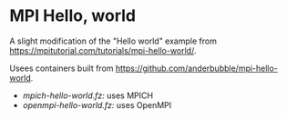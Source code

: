 # MPI Hello, world

A slight modification of the "Hello world" example from https://mpitutorial.com/tutorials/mpi-hello-world/.

Usees containers built from https://github.com/anderbubble/mpi-hello-world.

- *mpich-hello-world.fz:* uses MPICH
- *openmpi-hello-world.fz:* uses OpenMPI
